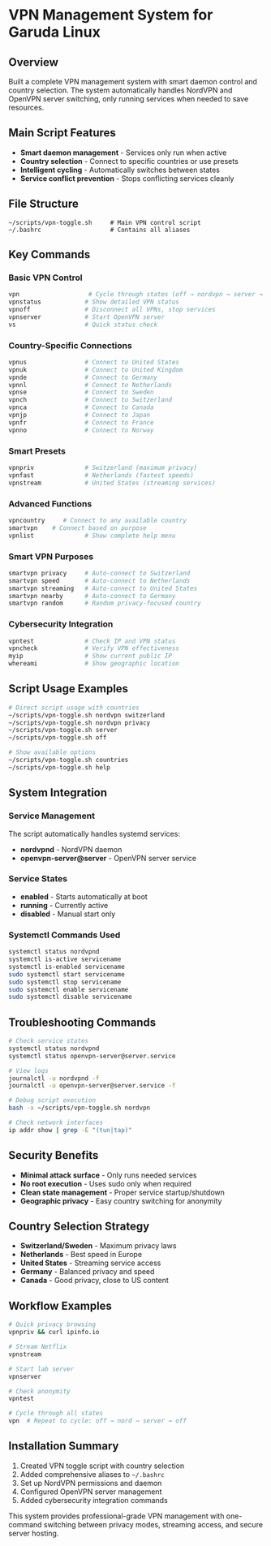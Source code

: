 # VPN Management System for Garuda Linux

## Overview
Built a complete VPN management system with smart daemon control and country selection. The system automatically handles NordVPN and OpenVPN server switching, only running services when needed to save resources.

## Main Script Features
- **Smart daemon management** - Services only run when active
- **Country selection** - Connect to specific countries or use presets
- **Intelligent cycling** - Automatically switches between states
- **Service conflict prevention** - Stops conflicting services cleanly

## File Structure
```
~/scripts/vpn-toggle.sh     # Main VPN control script
~/.bashrc                   # Contains all aliases
```

## Key Commands

### Basic VPN Control
```bash
vpn                   # Cycle through states (off → nordvpn → server → off)
vpnstatus            # Show detailed VPN status
vpnoff               # Disconnect all VPNs, stop services
vpnserver            # Start OpenVPN server
vs                   # Quick status check
```

### Country-Specific Connections
```bash
vpnus                # Connect to United States
vpnuk                # Connect to United Kingdom  
vpnde                # Connect to Germany
vpnnl                # Connect to Netherlands
vpnse                # Connect to Sweden
vpnch                # Connect to Switzerland
vpnca                # Connect to Canada
vpnjp                # Connect to Japan
vpnfr                # Connect to France
vpnno                # Connect to Norway
```

### Smart Presets
```bash
vpnpriv              # Switzerland (maximum privacy)
vpnfast              # Netherlands (fastest speeds)  
vpnstream            # United States (streaming services)
```

### Advanced Functions
```bash
vpncountry     # Connect to any available country
smartvpn    # Connect based on purpose
vpnlist              # Show complete help menu
```

### Smart VPN Purposes
```bash
smartvpn privacy     # Auto-connect to Switzerland
smartvpn speed       # Auto-connect to Netherlands
smartvpn streaming   # Auto-connect to United States
smartvpn nearby      # Auto-connect to Germany
smartvpn random      # Random privacy-focused country
```

### Cybersecurity Integration
```bash
vpntest              # Check IP and VPN status
vpncheck             # Verify VPN effectiveness
myip                 # Show current public IP
whereami             # Show geographic location
```

## Script Usage Examples
```bash
# Direct script usage with countries
~/scripts/vpn-toggle.sh nordvpn switzerland
~/scripts/vpn-toggle.sh nordvpn privacy
~/scripts/vpn-toggle.sh server
~/scripts/vpn-toggle.sh off

# Show available options
~/scripts/vpn-toggle.sh countries
~/scripts/vpn-toggle.sh help
```

## System Integration

### Service Management
The script automatically handles systemd services:
- **nordvpnd** - NordVPN daemon
- **openvpn-server@server** - OpenVPN server service

### Service States
- **enabled** - Starts automatically at boot
- **running** - Currently active
- **disabled** - Manual start only

### Systemctl Commands Used
```bash
systemctl status nordvpnd
systemctl is-active servicename
systemctl is-enabled servicename
sudo systemctl start servicename
sudo systemctl stop servicename
sudo systemctl enable servicename
sudo systemctl disable servicename
```

## Troubleshooting Commands
```bash
# Check service states
systemctl status nordvpnd
systemctl status openvpn-server@server.service

# View logs
journalctl -u nordvpnd -f
journalctl -u openvpn-server@server.service -f

# Debug script execution  
bash -x ~/scripts/vpn-toggle.sh nordvpn

# Check network interfaces
ip addr show | grep -E "(tun|tap)"
```

## Security Benefits
- **Minimal attack surface** - Only runs needed services
- **No root execution** - Uses sudo only when required  
- **Clean state management** - Proper service startup/shutdown
- **Geographic privacy** - Easy country switching for anonymity

## Country Selection Strategy
- **Switzerland/Sweden** - Maximum privacy laws
- **Netherlands** - Best speed in Europe
- **United States** - Streaming service access
- **Germany** - Balanced privacy and speed
- **Canada** - Good privacy, close to US content

## Workflow Examples
```bash
# Quick privacy browsing
vpnpriv && curl ipinfo.io

# Stream Netflix
vpnstream

# Start lab server
vpnserver

# Check anonymity
vpntest

# Cycle through all states
vpn  # Repeat to cycle: off → nord → server → off
```

## Installation Summary
1. Created VPN toggle script with country selection
2. Added comprehensive aliases to `~/.bashrc`
3. Set up NordVPN permissions and daemon
4. Configured OpenVPN server management
5. Added cybersecurity integration commands

This system provides professional-grade VPN management with one-command switching between privacy modes, streaming access, and secure server hosting.
